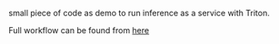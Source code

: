 small piece of code as demo to run inference as a service with Triton.

Full workflow can be found from [here](https://yongbinfeng.gitbook.io/sonictutorial/quick-triton-demo)
